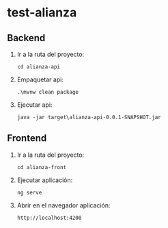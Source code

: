 # test-alianza

## Backend

1. Ir a la ruta del proyecto:

    `cd alianza-api`

2. Empaquetar api:

    `.\mvnw clean package`

3. Ejecutar api:

    `java -jar target\alianza-api-0.0.1-SNAPSHOT.jar`

## Frontend

1. Ir a la ruta del proyecto:

    `cd alianza-front`

2. Ejecutar aplicación:

    `ng serve`

3. Abrir en el navegador aplicación:

    `http://localhost:4200`